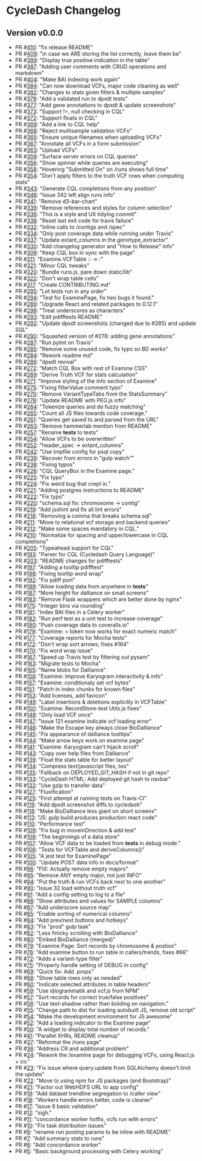 # CycleDash Changelog
## Version v0.0.0
* PR #[410](http://github.com/hammerlab/cycledash/pull/410): "fix release README"
* PR #[409](http://github.com/hammerlab/cycledash/pull/409): "in case we ARE storing the list correctly, leave them be"
* PR #[399](http://github.com/hammerlab/cycledash/pull/399): "Display true positive indication in the table"
* PR #[387](http://github.com/hammerlab/cycledash/pull/387): "Adding user comments with CRUD operations and markdown"
* PR #[404](http://github.com/hammerlab/cycledash/pull/404): "Make BAI indexing work again"
* PR #[384](http://github.com/hammerlab/cycledash/pull/384): "Can now download VCFs, major code cleaning as well"
* PR #[382](http://github.com/hammerlab/cycledash/pull/382): "Changes to stats given filters & multiple samples"
* PR #[379](http://github.com/hammerlab/cycledash/pull/379): "Add a validated run to dpxdt tests"
* PR #[377](http://github.com/hammerlab/cycledash/pull/377): "Add gene annotations to dpxdt & update screenshots"
* PR #[373](http://github.com/hammerlab/cycledash/pull/373): "Support !=, null checking in CQL"
* PR #[372](http://github.com/hammerlab/cycledash/pull/372): "Support floats in CQL"
* PR #[369](http://github.com/hammerlab/cycledash/pull/369): "Add a link to CQL help"
* PR #[368](http://github.com/hammerlab/cycledash/pull/368): "Reject multisample validation VCFs"
* PR #[365](http://github.com/hammerlab/cycledash/pull/365): "Ensure unique filenames when uploading VCFs"
* PR #[367](http://github.com/hammerlab/cycledash/pull/367): "Annotate all VCFs in a form submission"
* PR #[363](http://github.com/hammerlab/cycledash/pull/363): "Upload VCFs"
* PR #[359](http://github.com/hammerlab/cycledash/pull/359): "Surface server errors on CQL queries"
* PR #[356](http://github.com/hammerlab/cycledash/pull/356): "Show spinner while queries are executing"
* PR #[358](http://github.com/hammerlab/cycledash/pull/358): "Hovering "Submitted On" on /runs shows full time"
* PR #[354](http://github.com/hammerlab/cycledash/pull/354): "Don't apply filters to the truth VCF rows when computing stats"
* PR #[343](http://github.com/hammerlab/cycledash/pull/343): "Generate CQL completions from any position"
* PR #[346](http://github.com/hammerlab/cycledash/pull/346): "Issue 342 left align runs info"
* PR #[341](http://github.com/hammerlab/cycledash/pull/341): "Remove d3-bar-chart"
* PR #[339](http://github.com/hammerlab/cycledash/pull/339): "Remove references and styles for column selection"
* PR #[336](http://github.com/hammerlab/cycledash/pull/336): "This is a style and UX tidying commit"
* PR #[338](http://github.com/hammerlab/cycledash/pull/338): "Reset last exit code for travis failure"
* PR #[332](http://github.com/hammerlab/cycledash/pull/332): "Inline calls to /contigs and /spec"
* PR #[334](http://github.com/hammerlab/cycledash/pull/334): "Only post coverage data while running under Travis"
* PR #[337](http://github.com/hammerlab/cycledash/pull/337): "Update extant_columns in the genotype_extractor"
* PR #[330](http://github.com/hammerlab/cycledash/pull/330): "Add changelog generator and "How to Release" info"
* PR #[306](http://github.com/hammerlab/cycledash/pull/306): "Keep CQL box in sync with the page"
* PR #[311](http://github.com/hammerlab/cycledash/pull/311): "Examine.VCFTable :: -> :"
* PR #[321](http://github.com/hammerlab/cycledash/pull/321): "Minor CQL tweaks"
* PR #[320](http://github.com/hammerlab/cycledash/pull/320): "Bundle runs.js, pare down static/lib"
* PR #[322](http://github.com/hammerlab/cycledash/pull/322): "Don't wrap table cells"
* PR #[317](http://github.com/hammerlab/cycledash/pull/317): "Create CONTRIBUTING.md"
* PR #[295](http://github.com/hammerlab/cycledash/pull/295): "Let tests run in any order"
* PR #[294](http://github.com/hammerlab/cycledash/pull/294): "Test for ExaminePage, fix two bugs it found."
* PR #[289](http://github.com/hammerlab/cycledash/pull/289): "Upgrade React and related packages to 0.12.1"
* PR #[298](http://github.com/hammerlab/cycledash/pull/298): "Treat underscores as characters"
* PR #[293](http://github.com/hammerlab/cycledash/pull/293): "Edit pdifftests README"
* PR #[292](http://github.com/hammerlab/cycledash/pull/292): "Update dpxdt screenshots (changed due to #285) and update SQL"
* PR #[290](http://github.com/hammerlab/cycledash/pull/290): "Squashed version of #278: adding gene annotations"
* PR #[287](http://github.com/hammerlab/cycledash/pull/287): "Run pylint on Travis"
* PR #[285](http://github.com/hammerlab/cycledash/pull/285): "Remove some unused code, fix typo so BD works"
* PR #[284](http://github.com/hammerlab/cycledash/pull/284): "Rework readme md"
* PR #[286](http://github.com/hammerlab/cycledash/pull/286): "dpxdt revival"
* PR #[272](http://github.com/hammerlab/cycledash/pull/272): "Match CQL Box with rest of Examine CSS"
* PR #[269](http://github.com/hammerlab/cycledash/pull/269): "Derive Truth VCF for stats calculation"
* PR #[271](http://github.com/hammerlab/cycledash/pull/271): "Improve styling of the info section of Examine"
* PR #[275](http://github.com/hammerlab/cycledash/pull/275): "Fixing filterValue comment typo"
* PR #[270](http://github.com/hammerlab/cycledash/pull/270): "Remove VariantTypeTabs from the StatsSummary"
* PR #[276](http://github.com/hammerlab/cycledash/pull/276): "Update README with PEG.js info"
* PR #[264](http://github.com/hammerlab/cycledash/pull/264): "Tokenize queries and do fuzzy matching"
* PR #[265](http://github.com/hammerlab/cycledash/pull/265): "Count all JS files towards code coverage."
* PR #[261](http://github.com/hammerlab/cycledash/pull/261): "Queries get saved to and parsed from the URL"
* PR #[263](http://github.com/hammerlab/cycledash/pull/263): "Remove hammerlab mention from README"
* PR #[257](http://github.com/hammerlab/cycledash/pull/257): "Rename __tests__ to tests"
* PR #[254](http://github.com/hammerlab/cycledash/pull/254): "Allow VCFs to be overwritten"
* PR #[252](http://github.com/hammerlab/cycledash/pull/252): "header_spec -> extant_columns"
* PR #[242](http://github.com/hammerlab/cycledash/pull/242): "Use tmpfile config for psql copy"
* PR #[239](http://github.com/hammerlab/cycledash/pull/239): "Recover from errors in "gulp watch""
* PR #[238](http://github.com/hammerlab/cycledash/pull/238): "Fixing typos"
* PR #[226](http://github.com/hammerlab/cycledash/pull/226): "CQL QueryBox in the Examine page."
* PR #[225](http://github.com/hammerlab/cycledash/pull/225): "Fix typo"
* PR #[224](http://github.com/hammerlab/cycledash/pull/224): "Fix weird bug that crept in."
* PR #[221](http://github.com/hammerlab/cycledash/pull/221): "Adding postgres instructions to README"
* PR #[222](http://github.com/hammerlab/cycledash/pull/222): "Fix typo"
* PR #[220](http://github.com/hammerlab/cycledash/pull/220): "schema.sql fix: chromosome -> contig"
* PR #[219](http://github.com/hammerlab/cycledash/pull/219): "Add jsxhint and fix all lint errors"
* PR #[218](http://github.com/hammerlab/cycledash/pull/218): "Removing a comma that breaks schema.sql"
* PR #[211](http://github.com/hammerlab/cycledash/pull/211): "Move to relational vcf storage and backend queries"
* PR #[212](http://github.com/hammerlab/cycledash/pull/212): "Make some spaces mandatory in CQL."
* PR #[210](http://github.com/hammerlab/cycledash/pull/210): "Normalize for spacing and upper/lowercase in CQL completions"
* PR #[205](http://github.com/hammerlab/cycledash/pull/205): "Typeahead support for CQL"
* PR #[193](http://github.com/hammerlab/cycledash/pull/193): "Parser for CQL (Cycledash Query Language)"
* PR #[203](http://github.com/hammerlab/cycledash/pull/203): "README changes for pdifftests"
* PR #[197](http://github.com/hammerlab/cycledash/pull/197): "Adding a tooltip pdifftest"
* PR #[198](http://github.com/hammerlab/cycledash/pull/198): "Fixing tooltip word wrap"
* PR #[192](http://github.com/hammerlab/cycledash/pull/192): "Fix pdiff port"
* PR #[189](http://github.com/hammerlab/cycledash/pull/189): "Allow loading data from anywhere in __tests__"
* PR #[187](http://github.com/hammerlab/cycledash/pull/187): "More height for dalliance on small screens"
* PR #[183](http://github.com/hammerlab/cycledash/pull/183): "Remove Flask wrappers which are better done by nginx"
* PR #[175](http://github.com/hammerlab/cycledash/pull/175): "Integer bins via rounding"
* PR #[181](http://github.com/hammerlab/cycledash/pull/181): "Index BAI files in a Celery worker"
* PR #[182](http://github.com/hammerlab/cycledash/pull/182): "Run perf test as a unit test to increase coverage"
* PR #[180](http://github.com/hammerlab/cycledash/pull/180): "Push coverage data to coveralls.io"
* PR #[179](http://github.com/hammerlab/cycledash/pull/179): "Examine: = token now works for exact numeric match"
* PR #[177](http://github.com/hammerlab/cycledash/pull/177): "Coverage reports for Mocha tests"
* PR #[172](http://github.com/hammerlab/cycledash/pull/172): "Don't wrap sort arrows; fixes #164"
* PR #[170](http://github.com/hammerlab/cycledash/pull/170): "Fix word wrap issue"
* PR #[167](http://github.com/hammerlab/cycledash/pull/167): "Speed up Travis test by filtering out pysam"
* PR #[163](http://github.com/hammerlab/cycledash/pull/163): "Migrate tests to Mocha"
* PR #[165](http://github.com/hammerlab/cycledash/pull/165): "Name blobs for Dalliance"
* PR #[158](http://github.com/hammerlab/cycledash/pull/158): "Examine: Improve Karyogram interactivity & info"
* PR #[157](http://github.com/hammerlab/cycledash/pull/157): "Examine: conditionaly set vcf bytes"
* PR #[151](http://github.com/hammerlab/cycledash/pull/151): "Patch in index chunks for known files"
* PR #[153](http://github.com/hammerlab/cycledash/pull/153): "Add licenses, add favicon"
* PR #[149](http://github.com/hammerlab/cycledash/pull/149): "Label insertions & deletions explicitly in VCFTable"
* PR #[150](http://github.com/hammerlab/cycledash/pull/150): "Examine: RecordStore-test Utils.js fixes"
* PR #[148](http://github.com/hammerlab/cycledash/pull/148): "Only load VCF once"
* PR #[147](http://github.com/hammerlab/cycledash/pull/147): "Issue 121 examine indicate vcf loading error"
* PR #[146](http://github.com/hammerlab/cycledash/pull/146): "Make the Escape key always close BioDalliance"
* PR #[145](http://github.com/hammerlab/cycledash/pull/145): "Fix appearance of dalliance tooltips"
* PR #[144](http://github.com/hammerlab/cycledash/pull/144): "Make arrow keys work on examine page"
* PR #[141](http://github.com/hammerlab/cycledash/pull/141): "Examine: Karyogram can't hijack scroll"
* PR #[143](http://github.com/hammerlab/cycledash/pull/143): "Copy over help files from Dalliance"
* PR #[139](http://github.com/hammerlab/cycledash/pull/139): "Float the stats table for better layout"
* PR #[134](http://github.com/hammerlab/cycledash/pull/134): "Compress text/javascript files, too"
* PR #[135](http://github.com/hammerlab/cycledash/pull/135): "Fallback on DEPLOYED_GIT_HASH if not in git repo"
* PR #[133](http://github.com/hammerlab/cycledash/pull/133): "CycleDash HTML: Add deployed git hash to navbar"
* PR #[132](http://github.com/hammerlab/cycledash/pull/132): "Use gzip to transfer data"
* PR #[127](http://github.com/hammerlab/cycledash/pull/127): "Fluxification"
* PR #[125](http://github.com/hammerlab/cycledash/pull/125): "First attempt at running tests on Travis-CI"
* PR #[119](http://github.com/hammerlab/cycledash/pull/119): "Add dpxdt screenshot diffs to cycledash"
* PR #[118](http://github.com/hammerlab/cycledash/pull/118): "Make BioDalliance less giant on short screens"
* PR #[113](http://github.com/hammerlab/cycledash/pull/113): "JS: gulp build produces production react code"
* PR #[110](http://github.com/hammerlab/cycledash/pull/110): "Performance test"
* PR #[109](http://github.com/hammerlab/cycledash/pull/109): "Fix bug in moveInDirection & add test"
* PR #[108](http://github.com/hammerlab/cycledash/pull/108): "The beginnings of a data store"
* PR #[107](http://github.com/hammerlab/cycledash/pull/107): "Allow VCF data to be loaded from __tests__ in debug mode."
* PR #[106](http://github.com/hammerlab/cycledash/pull/106): "Tests for VCFTable and deriveColumns()"
* PR #[105](http://github.com/hammerlab/cycledash/pull/105): "A jest test for ExaminePage"
* PR #[100](http://github.com/hammerlab/cycledash/pull/100): "Update POST data info in docs/format"
* PR #[96](http://github.com/hammerlab/cycledash/pull/96): "FIX: Actually remove empty majors"
* PR #[95](http://github.com/hammerlab/cycledash/pull/95): "Remove ANY empty major, not just INFO"
* PR #[94](http://github.com/hammerlab/cycledash/pull/94): "Put the truth & run VCFs back next to one another"
* PR #[90](http://github.com/hammerlab/cycledash/pull/90): "Issue 32 load without truth vcf"
* PR #[91](http://github.com/hammerlab/cycledash/pull/91): "Add a config setting to log to a file"
* PR #[88](http://github.com/hammerlab/cycledash/pull/88): "Show attributes and values for SAMPLE columns"
* PR #[87](http://github.com/hammerlab/cycledash/pull/87): "Add underscore source map"
* PR #[85](http://github.com/hammerlab/cycledash/pull/85): "Enable sorting of numerical columns"
* PR #[84](http://github.com/hammerlab/cycledash/pull/84): "Add prev/next buttons and hotkeys"
* PR #[83](http://github.com/hammerlab/cycledash/pull/83): "Fix "prod" gulp task"
* PR #[82](http://github.com/hammerlab/cycledash/pull/82): "Less finicky scrolling with BioDalliance"
* PR #[80](http://github.com/hammerlab/cycledash/pull/80): "Embed BioDalliance (merged)"
* PR #[79](http://github.com/hammerlab/cycledash/pull/79): "Examine Page: Sort records by chromosome & postion"
* PR #[76](http://github.com/hammerlab/cycledash/pull/76): "Add examine button to run table in callers/trends, fixes #66"
* PR #[72](http://github.com/hammerlab/cycledash/pull/72): "Adds a variant-type filter"
* PR #[75](http://github.com/hammerlab/cycledash/pull/75): "Properly handle setting of DEBUG in config"
* PR #[69](http://github.com/hammerlab/cycledash/pull/69): "Quick fix: Add .props"
* PR #[68](http://github.com/hammerlab/cycledash/pull/68): "Show table rows only as needed"
* PR #[60](http://github.com/hammerlab/cycledash/pull/60): "Indicate selected attributes in table headers"
* PR #[59](http://github.com/hammerlab/cycledash/pull/59): "Use idiogrammatik and vcf.js from NPM"
* PR #[57](http://github.com/hammerlab/cycledash/pull/57): "Sort records for correct true/false positives"
* PR #[56](http://github.com/hammerlab/cycledash/pull/56): "Use text-shadow rather than bolding on navigation."
* PR #[55](http://github.com/hammerlab/cycledash/pull/55): "Change path to dist for loading autobuilt JS, remove old script"
* PR #[54](http://github.com/hammerlab/cycledash/pull/54): "Make the development environment for JS awesome"
* PR #[52](http://github.com/hammerlab/cycledash/pull/52): "Add a loading indicator to the Examine page"
* PR #[50](http://github.com/hammerlab/cycledash/pull/50): "A widget to display total number of records."
* PR #[41](http://github.com/hammerlab/cycledash/pull/41): "Parallel XHRs, README cleanup"
* PR #[37](http://github.com/hammerlab/cycledash/pull/37): "Reformat the /runs page"
* PR #[36](http://github.com/hammerlab/cycledash/pull/36): "Address CR and additional problem"
* PR #[24](http://github.com/hammerlab/cycledash/pull/24): "Rework the /examine page for debugging VCFs, using React.js + co."
* PR #[23](http://github.com/hammerlab/cycledash/pull/23): "Fix issue where query.update from SQLAlchemy doesn't limit the update"
* PR #[22](http://github.com/hammerlab/cycledash/pull/22): "Move to using npm for JS packages (and Bootstrap)"
* PR #[21](http://github.com/hammerlab/cycledash/pull/21): "Factor out WebHDFS URL to app config"
* PR #[19](http://github.com/hammerlab/cycledash/pull/19): "Add dataset trendline segregation to /caller view"
* PR #[18](http://github.com/hammerlab/cycledash/pull/18): "Workers handle errors better, code is cleaner"
* PR #[17](http://github.com/hammerlab/cycledash/pull/17): "Issue 8 basic validation"
* PR #[12](http://github.com/hammerlab/cycledash/pull/12): "sigh."
* PR #[11](http://github.com/hammerlab/cycledash/pull/11): "concordance worker hotfix, vcfs run with errors"
* PR #[10](http://github.com/hammerlab/cycledash/pull/10): "Fix task distribution issues"
* PR #[9](http://github.com/hammerlab/cycledash/pull/9): "rename run posting params to be inline with README"
* PR #[7](http://github.com/hammerlab/cycledash/pull/7): "Add summary stats to runs"
* PR #[6](http://github.com/hammerlab/cycledash/pull/6): "Add concordance worker"
* PR #[5](http://github.com/hammerlab/cycledash/pull/5): "Basic background processing with Celery working"
